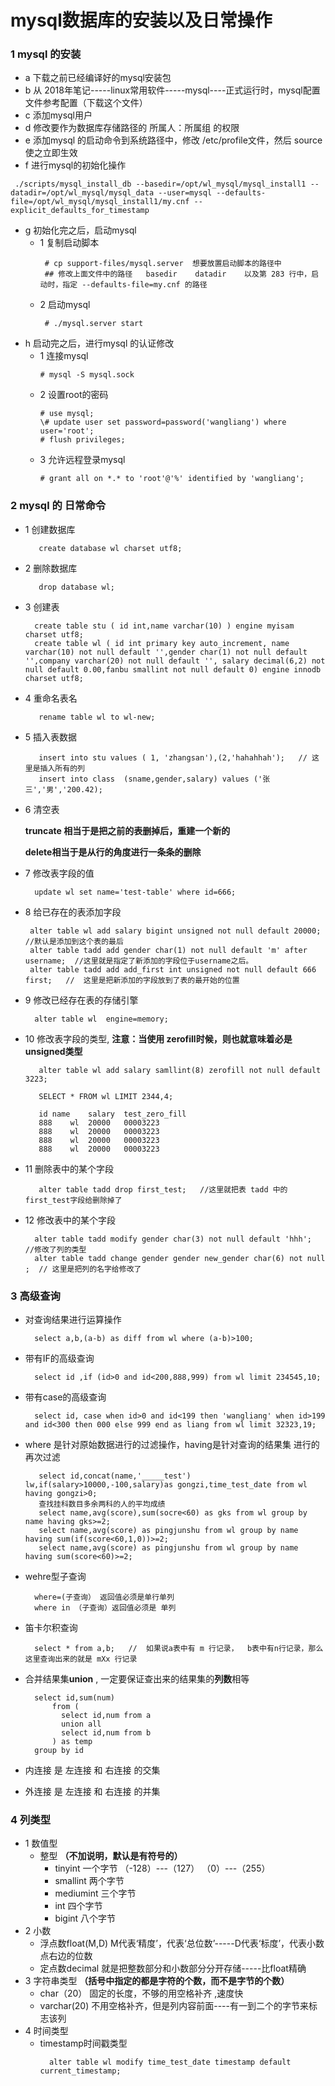 # mysql数据库的安装以及日常操作
### 1 mysql 的安装
   -  a 下载之前已经编译好的mysql安装包
   -  b 从 2018年笔记-----linux常用软件-----mysql----正式运行时，mysql配置文件参考配置（下载这个文件）
   -  c 添加mysql用户
   -  d 修改要作为数据库存储路径的 所属人：所属组 的权限
   -  e 添加mysql 的启动命令到系统路径中，修改  /etc/profile文件，然后 source 使之立即生效
   -  f 进行mysql的初始化操作
```
 ./scripts/mysql_install_db --basedir=/opt/wl_mysql/mysql_install1 --datadir=/opt/wl_mysql/mysql_data --user=mysql --defaults-file=/opt/wl_mysql/mysql_install1/my.cnf --explicit_defaults_for_timestamp 
```
   -  g 初始化完之后，启动mysql
      - 1 复制启动脚本
        ```
         # cp support-files/mysql.server  想要放置启动脚本的路径中
         ## 修改上面文件中的路径   basedir    datadir    以及第 283 行中，启动时，指定 --defaults-file=my.cnf 的路径
        ```
      - 2 启动mysql
        ```
         # ./mysql.server start
        ```
   -  h 启动完之后，进行mysql 的认证修改
      - 1 连接mysql 
        ```
        # mysql -S mysql.sock
        ```
      - 2 设置root的密码
        ```
        # use mysql;
        \# update user set password=password('wangliang') where user='root';
        # flush privileges;
        ```
      - 3 允许远程登录mysql
        ```
        # grant all on *.* to 'root'@'%' identified by 'wangliang';
        ```


### 2 mysql 的 日常命令

  -   1  创建数据库 
         ```
       		create database wl charset utf8;
         ```    
  -   2  删除数据库  
  		 ``` 
			drop database wl;
         ```
  -   3  创建表
         ```
           create table stu ( id int,name varchar(10) ) engine myisam charset utf8;
           create table wl ( id int primary key auto_increment, name varchar(10) not null default '',gender char(1) not null default '',company varchar(20) not null default '', salary decimal(6,2) not null default 0.00,fanbu smallint not null default 0) engine innodb charset utf8;
         ```
  -   4  重命名表名
         ```
            rename table wl to wl-new;
         ```
  -   5  插入表数据
    	 ```
            insert into stu values ( 1, 'zhangsan'),(2,'hahahhah');   // 这里是插入所有的列
            insert into class  (sname,gender,salary) values ('张三','男','200.42);
         ```
  -   6  清空表   
  
       **truncate 相当于是把之前的表删掉后，重建一个新的**   
       
       **delete相当于是从行的角度进行一条条的删除**
  -   7  修改表字段的值
      ```
        update wl set name='test-table' where id=666;
	  ```
  -   8  给已存在的表添加字段
      ```
       alter table wl add salary bigint unsigned not null default 20000;    //默认是添加到这个表的最后
       alter table tadd add gender char(1) not null default 'm' after username;  //这里就是指定了新添加的字段位于username之后。
       alter table tadd add add_first int unsigned not null default 666 first;   //  这里是把新添加的字段放到了表的最开始的位置
      ```
  -   9  修改已经存在表的存储引擎
  	  ```
        alter table wl  engine=memory;
      ```
  -   10  修改表字段的类型, **注意：当使用 zerofill时候，则也就意味着必是unsigned类型**
      ```
         alter table wl add salary samllint(8) zerofill not null default 3223;
        
         SELECT * FROM wl LIMIT 2344,4;

         id	name	salary	test_zero_fill
		 888	wl	20000	00003223
		 888	wl	20000	00003223
		 888	wl	20000	00003223
		 888	wl	20000	00003223
      ```
  -   11  删除表中的某个字段
      ```
         alter table tadd drop first_test;   //这里就把表 tadd 中的 first_test字段给删除掉了
      ```
  -   12  修改表中的某个字段
      ```
        alter table tadd modify gender char(3) not null default 'hhh';    //修改了列的类型
        alter table tadd change gender gender new_gender char(6) not null ;  // 这里是把列的名字给修改了
      ```

### 3  高级查询
  -   对查询结果进行运算操作
      ```
        select a,b,(a-b) as diff from wl where (a-b)>100;
      ```
  -   带有IF的高级查询
      ```
        select id ,if (id>0 and id<200,888,999) from wl limit 234545,10;
      ```
  -   带有case的高级查询
      ```
        select id, case when id>0 and id<199 then 'wangliang' when id>199 and id<300 then 000 else 999 end as liang from wl limit 32323,19;
      ```
  -   where 是针对原始数据进行的过滤操作，having是针对查询的结果集 进行的再次过滤
      ```
         select id,concat(name,'_____test') lw,if(salary>10000,-100,salary)as gongzi,time_test_date from wl having gongzi>0;
         查找挂科数目多余两科的人的平均成绩
         select name,avg(score),sum(socre<60) as gks from wl group by name having gks>=2;
         select name,avg(score) as pingjunshu from wl group by name having sum(if(score<60,1,0))>=2;
         select name,avg(score) as pingjunshu from wl group by name having sum(score<60)>=2;
      ```
  -   wehre型子查询
      ```
        where=(子查询） 返回值必须是单行单列
        where in （子查询）返回值必须是 单列
      ```
  -   笛卡尔积查询
      ```
        select * from a,b;   //  如果说a表中有 m 行记录，  b表中有n行记录，那么 这里查询出来的就是 mXx 行记录
      ```
  -   合并结果集**union** , 一定要保证查出来的结果集的**列数**相等
      ```
        select id,sum(num)
            from (
              select id,num from a 
              union all
              select id,num from b
            ) as temp
        group by id
      ```

  -   内连接  是 左连接 和 右连接 的交集
  -   外连接   是 左连接 和 右连接 的并集
### 4  列类型
   -  1 数值型
      -  整型 **（不加说明，默认是有符号的）**
         - tinyint   一个字节   （-128）---（127）    （0）---（255）
         - smallint  两个字节
         - mediumint  三个字节
         - int        四个字节
         - bigint     八个字节
   -   2 小数
       - 浮点数float(M,D)  M代表‘精度’，代表‘总位数’-----D代表‘标度’，代表小数点右边的位数
       - 定点数decimal   就是把整数部分和小数部分分开存储-----比float精确
   -   3  字符串类型 **（括号中指定的都是字符的个数，而不是字节的个数）**
       -  char（20）  固定的长度，不够的用空格补齐 ,速度快
       -  varchar(20)  不用空格补齐，但是列内容前面----有一到二个的字节来标志该列     
   -   4  时间类型
       -  timestamp时间戳类型
          ```
            alter table wl modify time_test_date timestamp default current_timestamp;
          ```
